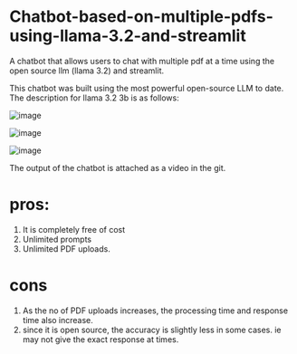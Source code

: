 # Chatbot-based-on-multiple-pdfs-using-llama-3.2-and-streamlit
 A chatbot that allows users to chat with multiple pdf at a time using the open source llm (llama 3.2) and streamlit.

 This chatbot was built using the most powerful open-source LLM to date. The description for llama 3.2 3b is as follows:

 ![image](https://github.com/user-attachments/assets/b74301c0-f37e-40af-b0e0-7c3ebd198c66)

 ![image](https://github.com/user-attachments/assets/ed3a6a90-a289-476f-b8e3-f1854e235c2e)

![image](https://github.com/user-attachments/assets/55c210f2-9359-481b-8776-2670170750c8)

The output of the chatbot is attached as a video in the git.

# pros:
1. It is completely free of cost
2. Unlimited prompts
3. Unlimited PDF uploads.

# cons
1. As the no of PDF uploads increases, the processing time and response time also increase.
2. since it is open source, the accuracy is slightly less in some cases. ie may not give the exact response at times.
